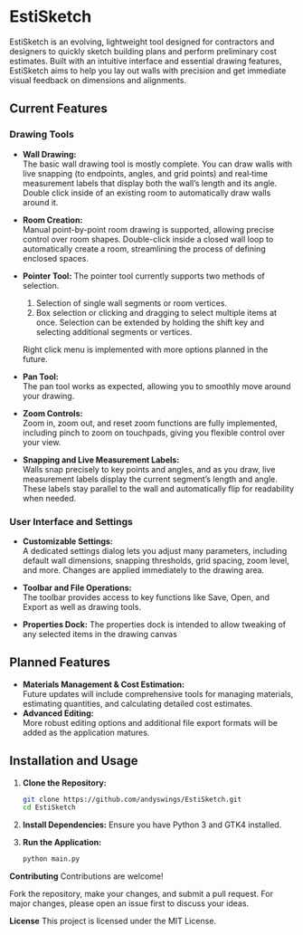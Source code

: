# EstiSketch

EstiSketch is an evolving, lightweight tool designed for contractors and designers to quickly sketch building plans and perform preliminary cost estimates. Built with an intuitive interface and essential drawing features, EstiSketch aims to help you lay out walls with precision and get immediate visual feedback on dimensions and alignments.

## Current Features

### Drawing Tools
- **Wall Drawing:**  
  The basic wall drawing tool is mostly complete. You can draw walls with live snapping (to endpoints, angles, and grid points) and real‑time measurement labels that display both the wall’s length and its angle. Double click inside of an existing room to automatically draw walls around it.

- **Room Creation:**  
  Manual point-by-point room drawing is supported, allowing precise control over room shapes.
  Double-click inside a closed wall loop to automatically create a room, streamlining the process of defining enclosed spaces.

- **Pointer Tool:**
  The pointer tool currently supports two methods of selection. 
    1. Selection of single wall segments or room vertices. 
    2. Box selection or clicking and dragging to select multiple items at once.
  Selection can be extended by holding the shift key and selecting additional segments or vertices. 

  Right click menu is implemented with more options planned in the future.

- **Pan Tool:**  
  The pan tool works as expected, allowing you to smoothly move around your drawing.

- **Zoom Controls:**  
  Zoom in, zoom out, and reset zoom functions are fully implemented, including pinch to zoom on touchpads, giving you flexible control over your view.

- **Snapping and Live Measurement Labels:**  
  Walls snap precisely to key points and angles, and as you draw, live measurement labels display the current segment’s length and angle. These labels stay parallel to the wall and automatically flip for readability when needed.

### User Interface and Settings
- **Customizable Settings:**  
  A dedicated settings dialog lets you adjust many parameters, including default wall dimensions, snapping thresholds, grid spacing, zoom level, and more. Changes are applied immediately to the drawing area.
- **Toolbar and File Operations:**  
  The toolbar provides access to key functions like Save, Open, and Export as well as drawing tools.

- **Properties Dock:**
  The properties dock is intended to allow tweaking of any selected items in the drawing canvas

## Planned Features

- **Materials Management & Cost Estimation:**  
  Future updates will include comprehensive tools for managing materials, estimating quantities, and calculating detailed cost estimates.
- **Advanced Editing:**  
  More robust editing options and additional file export formats will be added as the application matures.

## Installation and Usage

1. **Clone the Repository:**

   ```bash
   git clone https://github.com/andyswings/EstiSketch.git
   cd EstiSketch

2. **Install Dependencies:**
Ensure you have Python 3 and GTK4 installed.

3. **Run the Application:**

    ```bash
    python main.py

**Contributing**
Contributions are welcome!

Fork the repository, make your changes, and submit a pull request.
For major changes, please open an issue first to discuss your ideas.


**License**
This project is licensed under the MIT License.